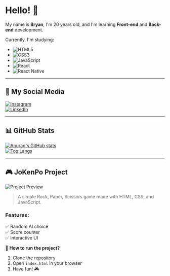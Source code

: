 # Hello! 👋  

My name is **Bryan**, I'm 20 years old, and I'm learning **Front-end** and **Back-end** development.  

Currently, I'm studying:  

- ![HTML5](https://img.shields.io/badge/HTML5-E34F26?style=for-the-badge&logo=html5&logoColor=white)  
- ![CSS3](https://img.shields.io/badge/CSS3-1572B6?style=for-the-badge&logo=css3&logoColor=white)  
- ![JavaScript](https://img.shields.io/badge/JavaScript-323330?style=for-the-badge&logo=javascript&logoColor=F7DF1E)  
- ![React](https://img.shields.io/badge/React-20232A?style=for-the-badge&logo=react&logoColor=61DAFB)  
- ![React Native](https://img.shields.io/badge/React_Native-20232A?style=for-the-badge&logo=react&logoColor=61DAFB)  

---

## 📲 My Social Media  

[![Instagram](https://img.shields.io/badge/Instagram-%23E4405F.svg?style=for-the-badge&logo=Instagram&logoColor=white)](https://www.instagram.com/brya4nn/)  
[![LinkedIn](https://img.shields.io/badge/LinkedIn-%230A66C2.svg?style=for-the-badge&logo=linkedin&logoColor=white)](https://www.linkedin.com/in/bryan-lima-735992250/)  

---

## 📊 GitHub Stats  

[![Anurag's GitHub stats](https://github-readme-stats.vercel.app/api?username=bry7n&show_icons=true&theme=radical)](https://github.com/bry7n/github-readme-stats)  
[![Top Langs](https://github-readme-stats.vercel.app/api/top-langs/?username=bry7n&layout=compact&theme=radical)](https://github.com/bry7n/github-readme-stats)  

---

## 🎮 JoKenPo Project  

![Project Preview](https://raw.githubusercontent.com/bry7n/REPOSITORY_NAME/main/assets/preview.png)  

> A simple Rock, Paper, Scissors game made with HTML, CSS, and JavaScript.  

### Features:  
✅ Random AI choice  
✅ Score counter  
✅ Interactive UI  

🔹 **How to run the project?**  
1. Clone the repository  
2. Open `index.html` in your browser  
3. Have fun! 🎮 
